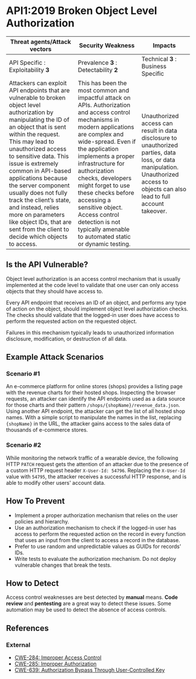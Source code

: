 API1:2019 Broken Object Level Authorization
===========================================

| Threat agents/Attack vectors | Security Weakness | Impacts |
| - | - | - |
| API Specific : Exploitability **3** | Prevalence **3** : Detectability **2** | Technical **3** : Business Specific |
| Attackers can exploit API endpoints that are vulnerable to broken object level authorization by manipulating the ID of an object that is sent within the request. This may lead to unauthorized access to sensitive data. This issue is extremely common in API-based applications because the server component usually does not fully track the client’s state, and instead, relies more on parameters like object IDs, that are sent from the client to decide which objects to access. | This has been the most common and impactful attack on APIs. Authorization and access control mechanisms in modern applications are complex and wide-spread. Even if the application implements a proper infrastructure for authorization checks, developers might forget to use these checks before accessing a sensitive object. Access control detection is not typically amenable to automated static or dynamic testing. | Unauthorized access can result in data disclosure to unauthorized parties, data loss, or data manipulation. Unauthorized access to objects can also lead to full account takeover. |

## Is the API Vulnerable?

Object level authorization is an access control mechanism that is usually
implemented at the code level to validate that one user can only access objects
that they should have access to.

Every API endpoint that receives an ID of an object, and performs any type of
action on the object, should implement object level authorization checks. The
checks should validate that the logged-in user does have access to perform the
requested action on the requested object.

Failures in this mechanism typically leads to unauthorized information
disclosure, modification, or destruction of all data.

## Example Attack Scenarios

### Scenario #1

An e-commerce platform for online stores (shops) provides a listing page with
the revenue charts for their hosted shops. Inspecting the browser requests, an
attacker can identify the API endpoints used as a data source for those charts
and their pattern `/shops/{shopName}/revenue_data.json`. Using another API
endpoint, the attacker can get the list of all hosted shop names. With a simple
script to manipulate the names in the list, replacing `{shopName}` in the URL,
the attacker gains access to the sales data of thousands of e-commerce stores.

### Scenario #2

While monitoring the network traffic of a wearable device, the following HTTP
`PATCH` request gets the attention of an attacker due to the presence of a
custom HTTP request header `X-User-Id: 54796`. Replacing the `X-User-Id` value
with `54795`, the attacker receives a successful HTTP response, and is able to
modify other users' account data.

## How To Prevent

* Implement a proper authorization mechanism that relies on the user policies
  and hierarchy.
* Use an authorization mechanism to check if the logged-in user has access to
  perform the requested action on the record in every function that uses an
  input from the client to access a record in the database.
* Prefer to use random and unpredictable values as GUIDs for records’ IDs.
* Write tests to evaluate the authorization mechanism. Do not deploy vulnerable
  changes that break the tests.

## How to Detect

Access control weaknesses are best detected by **manual** means. **Code review**
and **pentesting** are a great way to detect these issues. Some automation may
be used to detect the absence of access controls.

## References

### External

* [CWE-284: Improper Access Control][1]
* [CWE-285: Improper Authorization][2]
* [CWE-639: Authorization Bypass Through User-Controlled Key][3]

[1]: https://cwe.mitre.org/data/definitions/284.html
[2]: https://cwe.mitre.org/data/definitions/285.html
[3]: https://cwe.mitre.org/data/definitions/639.html

